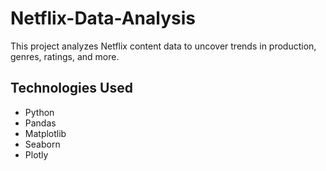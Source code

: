 # Netflix-Data-Analysis
This project analyzes Netflix content data to uncover trends in production, genres, ratings, and more.
## Technologies Used
- Python
- Pandas
- Matplotlib
- Seaborn
- Plotly

